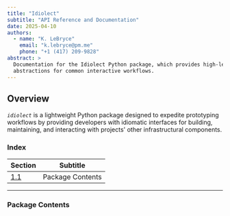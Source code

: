 ```yaml
---
title: "Idiolect"
subtitle: "API Reference and Documentation"
date: 2025-04-10
authors:
  - name: "K. LeBryce"
    email: "k.lebryce@pm.me"
    phone: "+1 (417) 209-9828"
abstract: >
  Documentation for the Idiolect Python package, which provides high-level
  abstractions for common interactive workflows.
---
```


## Overview

*`idiolect`* is a lightweight Python package designed to expedite prototyping workflows by providing developers with idiomatic interfaces for building, maintaining, and interacting with projects' other infrastructural components.

### Index

| Section | Subtitle         |
| ------- | ---------------- |
| [1.1](#package-contents)     | Package Contents |

---

### Package Contents

